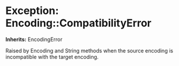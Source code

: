# Exception: Encoding::CompatibilityError
**Inherits:** EncodingError
    

Raised by Encoding and String methods when the source encoding is incompatible
with the target encoding.



